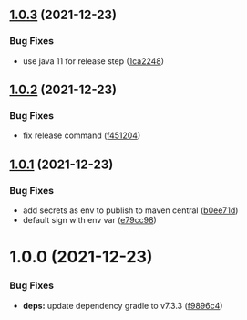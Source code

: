 ## [1.0.3](https://github.com/nicolasfara/publish-to-maven-central/compare/1.0.2...1.0.3) (2021-12-23)


### Bug Fixes

* use java 11 for release step ([1ca2248](https://github.com/nicolasfara/publish-to-maven-central/commit/1ca2248a2929ef1b47a19060a95b6cc7c9442d4f))

## [1.0.2](https://github.com/nicolasfara/publish-to-maven-central/compare/1.0.1...1.0.2) (2021-12-23)


### Bug Fixes

* fix release command ([f451204](https://github.com/nicolasfara/publish-to-maven-central/commit/f451204cc87c142ac34f09cf838e356e54b0e840))

## [1.0.1](https://github.com/nicolasfara/publish-to-maven-central/compare/1.0.0...1.0.1) (2021-12-23)


### Bug Fixes

* add secrets as env to publish to maven central ([b0ee71d](https://github.com/nicolasfara/publish-to-maven-central/commit/b0ee71db0ed470d83a25341c1d24d56e6025406a))
* default sign with env var ([e79cc98](https://github.com/nicolasfara/publish-to-maven-central/commit/e79cc986bea7c082cc962816882c1beb81df020b))

# 1.0.0 (2021-12-23)


### Bug Fixes

* **deps:** update dependency gradle to v7.3.3 ([f9896c4](https://github.com/nicolasfara/publish-to-maven-central/commit/f9896c4f09eb588c646fc220a8c7ee4f4a2960cd))
